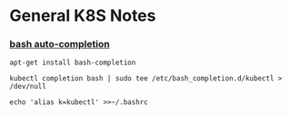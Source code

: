 # General K8S Notes
### [bash auto-completion](https://kubernetes.io/zh/docs/tasks/tools/included/optional-kubectl-configs-bash-linux/)

`apt-get install bash-completion`

`kubectl completion bash | sudo tee /etc/bash_completion.d/kubectl > /dev/null`

`echo 'alias k=kubectl' >>~/.bashrc`
